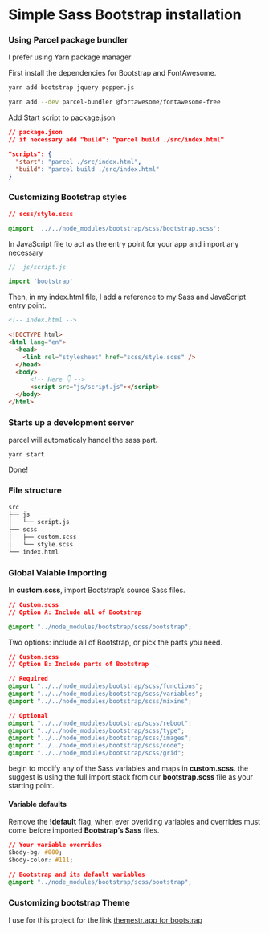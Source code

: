 # Simple Sass Bootstrap installation

### Using Parcel package bundler
I prefer using Yarn package manager 

First install the dependencies for Bootstrap and FontAwesome.

```bash
yarn add bootstrap jquery popper.js

yarn add --dev parcel-bundler @fortawesome/fontawesome-free
```

Add Start script to package.json

```json
// package.json
// if necessary add "build": "parcel build ./src/index.html"

"scripts": {
  "start": "parcel ./src/index.html",
  "build": "parcel build ./src/index.html"
}
```
### Customizing Bootstrap styles 
```css
// scss/style.scss

@import '../../node_modules/bootstrap/scss/bootstrap.scss';
```

In JavaScript file to act as the entry point for your app and import any necessary
```javaScript
//  js/script.js

import 'bootstrap'
```
Then, in my index.html file, I add a reference to my Sass and JavaScript entry point.

```html
<!-- index.html -->

<!DOCTYPE html>
<html lang="en">
  <head>
    <link rel="stylesheet" href="scss/style.scss" />
  </head>
  <body>
      <!-- Here 👇 -->
      <script src="js/script.js"></script>
  </body>
</html>
```
### Starts up a development server
parcel will automaticaly handel the sass part.

```bahs
yarn start
````
Done!

### File structure

```html
src
├── js
│   └── script.js
├── scss
│   ├── custom.scss
│   └── style.scss
└── index.html
```
### Global Vaiable Importing
In **custom.scss**, import Bootstrap’s source Sass files.
```css
// Custom.scss
// Option A: Include all of Bootstrap

@import "../node_modules/bootstrap/scss/bootstrap";
```
Two options: include all of Bootstrap, or pick the parts you need.
```css
// Custom.scss
// Option B: Include parts of Bootstrap

// Required
@import "../../node_modules/bootstrap/scss/functions";
@import "../../node_modules/bootstrap/scss/variables";
@import "../../node_modules/bootstrap/scss/mixins";

// Optional
@import "../../node_modules/bootstrap/scss/reboot";
@import "../../node_modules/bootstrap/scss/type";
@import "../../node_modules/bootstrap/scss/images";
@import "../../node_modules/bootstrap/scss/code";
@import "../../node_modules/bootstrap/scss/grid";
```
begin to modify any of the Sass variables and maps in **custom.scss**. the suggest is using the full import stack from our **bootstrap.scss** file as your starting point.
#### Variable defaults
Remove the **!default** flag, when ever overiding variables and overrides must come before imported **Bootstrap’s Sass** files.
```css
// Your variable overrides
$body-bg: #000;
$body-color: #111;

// Bootstrap and its default variables
@import "../node_modules/bootstrap/scss/bootstrap";
```
### Customizing bootstrap Theme

I use for this project for the link [themestr.app for bootstrap](https://themestr.app/)

